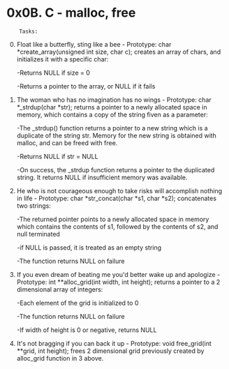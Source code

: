 # 0x0B. C - malloc, free

		Tasks:

0. Float like a butterfly, sting like a bee - Prototype: char *create_array(unsigned int size, char c); creates an array of chars, and initializes it with a specific char:

	-Returns NULL if size = 0

	-Returns a pointer to the array, or NULL if it fails
1. The woman who has no imagination has no wings - Prototype: char *_strdup(char *str); returns a pointer to a newly allocated space in memory, which contains a copy of the string fiven as a parameter:

	-The _strdup() function returns a pointer to a new string which is a duplicate of the string str. Memory for the new string is obtained with malloc, and can be freed with free.

	-Returns NULL if str = NULL

	-On success, the _strdup function returns a pointer to the duplicated string. It returns NULL if insufficient memory was available.

2. He who is not courageous enough to take risks will accomplish nothing in life - Prototype: char *str_concat(char *s1, char *s2); concatenates two strings:

	-The returned pointer points to a newly allocated space in memory which contains the contents of s1, followed by the contents of s2, and null terminated

	-if NULL is passed, it is treated as an empty string

	-The function returns NULL on failure

3. If you even dream of beating me you'd better wake up and apologize - Prototype: int **alloc_grid(int width, int height); returns a pointer to a 2 dimensional array of integers:

	-Each element of the grid is initialized to 0

	-The function returns NULL on failure

	-If width of height is 0 or negative, returns NULL

4. It's not bragging if you can back it up - Prototype: void free_grid(int **grid, int height); frees 2 dimensional grid previously created by alloc_grid function in 3 above.
